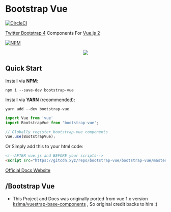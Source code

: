 # Bootstrap Vue
[![CircleCI](https://circleci.com/gh/bootstrap-vue/bootstrap-vue.github.io.svg?style=svg&circle-token=3d59d237ad7b37002982771ef7b40a5bb197b1ba)](https://circleci.com/gh/bootstrap-vue/bootstrap-vue.github.io)

[Twitter Bootstrap 4](https://v4-alpha.getbootstrap.com/) Components For [Vue.js 2](https://vuejs.org/)

[![NPM](https://nodei.co/npm/bootstrap-vue.png?downloads=true&downloadRank=true&stars=true)](https://npmjs.com/bootstrap-vue/)

<p align="center"><img src="https://github.com/pi0/bootstrap-vue/raw/master/banner.png"></p>


## Quick Start

Install via **NPM**:   

```npm i --save-dev bootstrap-vue```

Install via **YARN** (recommended):   

```yarn add --dev bootstrap-vue```


```js
import Vue from 'vue'
import BootstrapVue from 'bootstrap-vue';

// Globally register bootstrap-vue components
Vue.use(BootstrapVue);
````

Or Simply add this to your html code:

```html
<!--AFTER vue.js and BEFORE your scripts-->
<script src="https://gitcdn.xyz/repo/bootstrap-vue/bootstrap-vue/master/dist/bootstrapVue.js"></script>
```

[Official Docs Website](https://bootstrap-vue.github.io/)

## /Bootstrap Vue
+ This Project and Docs was originally ported from vue 1.x version
 [kzima/vuestrap-base-components](https://github.com/kzima/vuestrap-base-components)
 , So original credit backs to him :)

